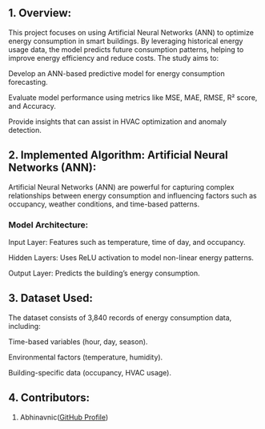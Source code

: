 ## __1. Overview:__
   
   This project focuses on using Artificial Neural Networks (ANN) to optimize energy consumption in smart buildings. By leveraging historical energy usage data, the model predicts future consumption patterns, helping to improve energy efficiency and reduce costs.
   The study aims to:

   Develop an ANN-based predictive model for energy consumption forecasting.

   Evaluate model performance using metrics like MSE, MAE, RMSE, R² score, and Accuracy.

   Provide insights that can assist in HVAC optimization and anomaly detection.

## __2. Implemented Algorithm: Artificial Neural Networks (ANN):__

   Artificial Neural Networks (ANN) are powerful for capturing complex relationships between energy consumption and influencing factors such as occupancy, weather conditions, and time-based patterns.

   ### Model Architecture:

   Input Layer: Features such as temperature, time of day, and occupancy.

   Hidden Layers: Uses ReLU activation to model non-linear energy patterns.

   Output Layer: Predicts the building’s energy consumption.

## __3. Dataset Used:__
   
   The dataset consists of 3,840 records of energy consumption data, including:

   Time-based variables (hour, day, season).

   Environmental factors (temperature, humidity).

   Building-specific data (occupancy, HVAC usage).

## __4. Contributors:__

   1. Abhinavnic([GitHub Profile]([[https://pages.github.com/](https://github.com/Abhinavnic)]))
   
